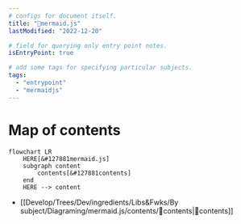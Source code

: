 ```yaml
---
# configs for document itself.
title: "🎉mermaid.js"
lastModified: "2022-12-20"

# field for querying only entry point notes.
isEntryPoint: true

# add some tags for specifying particular subjects.
tags:
  - "entrypoint"
  - "mermaidjs"
---
```

# Map of contents
```mermaid
flowchart LR
	HERE[&#127881mermaid.js]
	subgraph content
		contents[&#127881contents]
	end
	HERE --> content
```
- [[Develop/Trees/Dev/ingredients/Libs&Fwks/By subject/Diagraming/mermaid.js/contents/🎉contents|🎉contents]]
